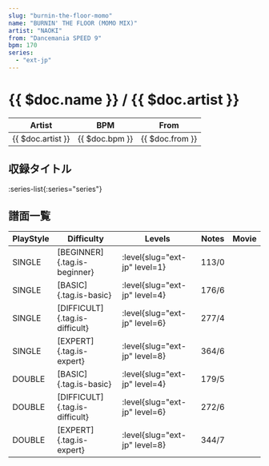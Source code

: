 ```yaml
---
slug: "burnin-the-floor-momo"
name: "BURNIN' THE FLOOR (MOMO MIX)"
artist: "NAOKI"
from: "Dancemania SPEED 9"
bpm: 170
series:
  - "ext-jp"
---
```


# {{ $doc.name }} / {{ $doc.artist }}

|Artist|BPM|From|
|------|---|----|
|{{ $doc.artist }}|{{ $doc.bpm }}|{{ $doc.from }}|

## 収録タイトル

:series-list{:series="series"}

## 譜面一覧

|PlayStyle|Difficulty|Levels|Notes|Movie|
|---------|----------|------|-----|-----|
|SINGLE|[BEGINNER]{.tag.is-beginner}|:level{slug="ext-jp" level=1}|113/0||
|SINGLE|[BASIC]{.tag.is-basic}|:level{slug="ext-jp" level=4}|176/6||
|SINGLE|[DIFFICULT]{.tag.is-difficult}|:level{slug="ext-jp" level=6}|277/4||
|SINGLE|[EXPERT]{.tag.is-expert}|:level{slug="ext-jp" level=8}|364/6||
|DOUBLE|[BASIC]{.tag.is-basic}|:level{slug="ext-jp" level=4}|179/5||
|DOUBLE|[DIFFICULT]{.tag.is-difficult}|:level{slug="ext-jp" level=6}|272/6||
|DOUBLE|[EXPERT]{.tag.is-expert}|:level{slug="ext-jp" level=8}|344/7||
